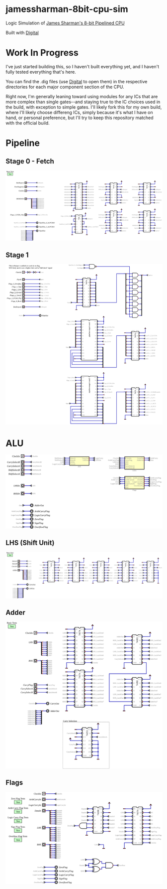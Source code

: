 # jamessharman-8bit-cpu-sim
Logic Simulation of [James Sharman's 8-bit Pipelined CPU](https://www.youtube.com/watch?v=3iHag4k4yEg&amp;list=PLFhc0MFC8MiCDOh3cGFji3qQfXziB9yOw)

Built with [Digital](https://github.com/hneemann/Digital)

# Work In Progress

I've just started building this, so I haven't built everything yet, and I haven't fully tested everything that's here.

You can find the .dig files (use [Digital](https://github.com/hneemann/Digital) to open them) in the respective directories for each major component section of the CPU.

Right now, I'm generally leaning toward using modules for any ICs that are more complex than single gates--and staying true to the IC choices used in the build, with exception to simple gates.  I'll likely fork this for my own build, where I'll likely choose differeng ICs, simply because it's what I have on hand, or personal preference, but I'll try to keep this repository matched with the official build.

# Pipeline

## Stage 0 - Fetch
![Stage 0](https://raw.githubusercontent.com/jamon/jamessharman-8bit-cpu-sim/main/pipeline/pipeline-stage0.svg)

## Stage 1
![Stage 1](https://raw.githubusercontent.com/jamon/jamessharman-8bit-cpu-sim/main/pipeline/pipeline-stage1.svg)


# ALU
![ALU](https://raw.githubusercontent.com/jamon/jamessharman-8bit-cpu-sim/main/alu/alu.svg)

## LHS (Shift Unit)
![Shift](https://raw.githubusercontent.com/jamon/jamessharman-8bit-cpu-sim/main/alu/shift.svg)

## Adder
![Adder](https://raw.githubusercontent.com/jamon/jamessharman-8bit-cpu-sim/main/alu/adder.svg)

## Flags
![Flags](https://raw.githubusercontent.com/jamon/jamessharman-8bit-cpu-sim/main/alu/flags.svg)

